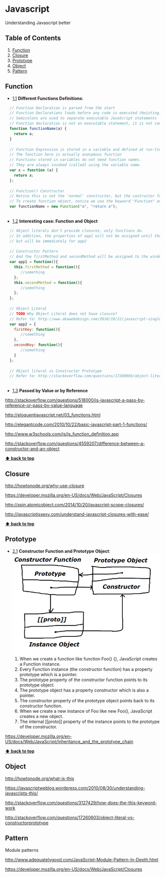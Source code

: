 # Javascript
Understanding Javascript better

## Table of Contents
1. [Function](#function)
1. [Closure](#closure)
1. [Prototype](#prototype)
1. [Object](#object)
1. [Pattern](#pattern)

## Function
- [1.1](#1.1) <a name='1.1'></a> **Different Functions Definitions**: 
```javascript
  // Function Declaration is parsed from the start
  // Function Declarations loads before any code is executed (Hoisting)
  // Semicolons are used to separate executable JavaScript statements
  // Function declaration is not an executable statement, it is not common to end it with a semicolon
  function functionName(a) {
    return a;
  }

  // Function Expression is stored in a variable and defined at run-time
  // The function here is actually anonymous function
  // Functions stored in variables do not need function names. 
  // They are always invoked (called) using the variable name.
  var x = function (a) {
    return a;
  };
  
  // Function() Constructor
  // Notice this is not the 'normal' constructor, but the costructor for function
  // To create function object, notice we use the keyword "Function" and "new"
  var functionName = new Function("a", "return a");
  
```

- [1.2](#1.2) <a name='1.2'></a> **Interesting case: Function and Object**
```javascript
  // Object literals don't provide closures, only functions do. 
  // In addition, the properties of app1 will not be assigned until the function is called in the first example, 
  // but will be immediately for app2

  // Constructor Pattern 
  // And the firstMethod and secondMethod will be assigned to the window object from the start
  var app1 = function(){
    this.firstMethod = function(){
       //something
    };
    this.secondMethod = function(){
       //something
    };
  };
  
  // Object Literal
  // TODO Why Object Literal does not have closure?        
  // Refer to: http://www.akawebdesign.com/2010/10/22/javascript-singletons-object-literals-vs-closures/
  var app2 = {
    firstKey: function(){
       //something
    },
    secondKey: function(){
       //something
    }
  };
  
  // Object literal vs Constructor Prototype
  // Refer to: http://stackoverflow.com/questions/17260603/object-literal-vs-constructorprototype
  
```
- [1.3](#1.3) <a name='1.3'></a> **Passed by Value or by Reference**


http://stackoverflow.com/questions/518000/is-javascript-a-pass-by-reference-or-pass-by-value-language

http://eloquentjavascript.net/03_functions.html

http://elegantcode.com/2010/10/22/basic-javascript-part-1-functions/

http://www.w3schools.com/js/js_function_definition.asp

http://stackoverflow.com/questions/4559207/difference-between-a-constructor-and-an-object

**[⬆ back to top](#table-of-contents)**



## Closure
http://howtonode.org/why-use-closure

https://developer.mozilla.org/en-US/docs/Web/JavaScript/Closures

http://spin.atomicobject.com/2014/10/20/javascript-scope-closures/

http://javascriptissexy.com/understand-javascript-closures-with-ease/

**[⬆ back to top](#table-of-contents)**



## Prototype
- [2.1](#2.1) <a name='2.1'></a> **Constructor Function and Prototype Object**:
  ![server diagram](Constructor%20and%20Prototype.png)
    1. When we create a function like function Foo() {}, JavaScript creates a Function instance.
    2. Every Function instance (the constructor function) has a property prototype which is a pointer.
    3. The prototype property of the constructor function points to its prototype object.
    4. The prototype object has a property constructor which is also a pointer.
    5. The constructor property of the prototype object points back to its constructor function.
    6. When we create a new instance of Foo like new Foo(), JavaScript creates a new object.
    7. The internal [[proto]] property of the instance points to the prototype of the constructor.
    
https://developer.mozilla.org/en-US/docs/Web/JavaScript/Inheritance_and_the_prototype_chain

**[⬆ back to top](#table-of-contents)**


## Object

http://howtonode.org/what-is-this

https://javascriptweblog.wordpress.com/2010/08/30/understanding-javascripts-this/

http://stackoverflow.com/questions/3127429/how-does-the-this-keyword-work

http://stackoverflow.com/questions/17260603/object-literal-vs-constructorprototype

## Pattern

Module patterns

http://www.adequatelygood.com/JavaScript-Module-Pattern-In-Depth.html

https://developer.mozilla.org/en-US/docs/Web/JavaScript/Closures
